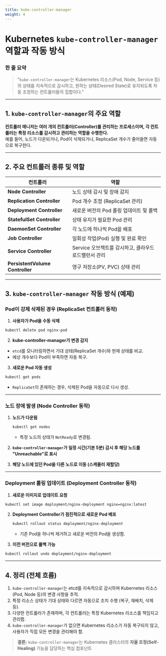 ```yaml
---
title: kube-controller-manager
weight: 4
---
```

# **Kubernetes `kube-controller-manager` 역할과 작동 방식**  

### **한 줄 요약**  
> "`kube-controller-manager`는 Kubernetes 리소스(Pod, Node, Service 등)의 상태를 지속적으로 감시하고, 원하는 상태(Desired State)로 유지되도록 자동 조정하는 컨트롤러들의 집합이다."  

---

## **1. `kube-controller-manager`의 주요 역할**  

**컨트롤러 매니저는 여러 개의 컨트롤러(Controller)를 관리하는 프로세스이며, 각 컨트롤러는 특정 리소스를 감시하고 관리하는 역할을 수행한다.**  
예를 들어, 노드가 다운되거나, Pod이 삭제되거나, ReplicaSet 개수가 줄어들면 자동으로 복구한다.  

---

## **2. 주요 컨트롤러 종류 및 역할**  

| 컨트롤러 | 역할 |
|----------|------|
| **Node Controller** | 노드 상태 감시 및 장애 감지 |
| **Replication Controller** | Pod 개수 조정 (ReplicaSet 관리) |
| **Deployment Controller** | 새로운 버전의 Pod 롤링 업데이트 및 롤백 |
| **StatefulSet Controller** | 상태 유지가 필요한 Pod 관리 |
| **DaemonSet Controller** | 각 노드에 하나씩 Pod을 배포 |
| **Job Controller** | 일회성 작업(Pod) 실행 및 완료 확인 |
| **Service Controller** | Service 오브젝트를 감시하고, 클라우드 로드밸런서 관리 |
| **PersistentVolume Controller** | 영구 저장소(PV, PVC) 상태 관리 |

---

## **3. `kube-controller-manager` 작동 방식 (예제)**  

### **Pod이 강제 삭제된 경우 (ReplicaSet 컨트롤러 동작)**  

1. **사용자가 Pod을 수동 삭제**  
```sh
kubectl delete pod nginx-pod
```

2. **kube-controller-manager가 변경 감지**  
- `etcd`를 모니터링하면서 기대 상태(ReplicaSet 개수)와 현재 상태를 비교.  
- 예상 개수보다 Pod이 부족하면 자동 복구.  

3. **새로운 Pod 자동 생성**  
```sh
kubectl get pods
```
- `ReplicaSet`이 존재하는 경우, 삭제된 Pod을 자동으로 다시 생성.  

---

### **노드 장애 발생 (Node Controller 동작)**  

1. **노드가 다운됨**  
   ```sh
   kubectl get nodes
   ```
   - 특정 노드의 상태가 `NotReady`로 변경됨.  

2. **`kube-controller-manager`가 일정 시간(기본 5분) 감시 후 해당 노드를 "Unreachable"로 표시**  

3. **해당 노드에 있던 Pod을 다른 노드로 이동 (스케줄러 재할당)**  

---

### **Deployment 롤링 업데이트 (Deployment Controller 동작)**  

1. **새로운 이미지로 업데이트 요청**  
```sh
kubectl set image deployment/nginx-deployment nginx=nginx:latest
```

2. **Deployment Controller가 점진적으로 새로운 Pod 배포**  
   ```sh
   kubectl rollout status deployment/nginx-deployment
   ```
   - 기존 Pod을 하나씩 제거하고 새로운 버전의 Pod을 생성함.  

3. **이전 버전으로 롤백 가능**  
```sh
kubectl rollout undo deployment/nginx-deployment
```

---

## **4. 정리 (전체 흐름)**  

1. `kube-controller-manager`는 etcd를 지속적으로 감시하며 Kubernetes 리소스(Pod, Node 등)의 변경 사항을 추적.  
2. 특정 리소스 상태가 기대 상태와 다르면 자동으로 조치 수행 (복구, 재배치, 삭제 등).  
3. 다양한 컨트롤러가 존재하며, 각 컨트롤러는 특정 Kubernetes 리소스를 책임지고 관리함.  
4. `kube-controller-manager`가 없으면 Kubernetes 리소스가 자동 복구되지 않고, 사용자가 직접 모든 변경을 관리해야 함.  

> **결론:** `kube-controller-manager`는 Kubernetes 클러스터의 **자율 조정(Self-Healing)** 기능을 담당하는 핵심 컴포넌트